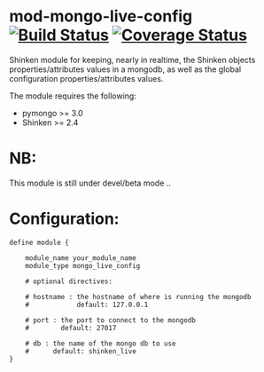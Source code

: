 mod-mongo-live-config [![Build Status](https://travis-ci.org/savoirfairelinux/mod-mongo-live-config.svg?branch=master)](https://travis-ci.org/savoirfairelinux/mod-mongo-live-config) [![Coverage Status](https://img.shields.io/coveralls/savoirfairelinux/mod-mongo-live-config.svg)](https://coveralls.io/r/savoirfairelinux/mod-mongo-live-config?branch=master)
=====================

Shinken module for keeping, nearly in realtime, the Shinken objects properties/attributes values in a mongodb,
as well as the global configuration properties/attributes values.

The module requires the following:
- pymongo >= 3.0
- Shinken >= 2.4

NB:
===

This module is still under devel/beta mode ..


Configuration:
==============
```
define module {
 
    module_name your_module_name
    module_type mongo_live_config
    
    # optional directives:
    
    # hostname : the hostname of where is running the mongodb
    #            default: 127.0.0.1
    
    # port : the port to connect to the mongodb
    #        default: 27017
    
    # db : the name of the mongo db to use
    #      default: shinken_live
}
```
